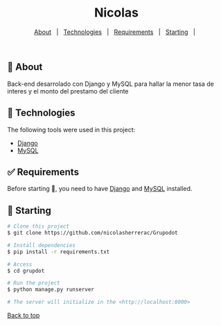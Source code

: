 <div align="center" id="top"> 


  <!-- <a href="https://nicolas.netlify.app">Demo</a> -->
</div>

<h1 align="center">Nicolas</h1>

<!-- Status -->

<!-- <h4 align="center"> 
	🚧  Nicolas 🚀 Under construction...  🚧
</h4> 

<hr> -->

<p align="center">
  <a href="#dart-about">About</a> &#xa0; | &#xa0; 
  <a href="#rocket-technologies">Technologies</a> &#xa0; | &#xa0;
  <a href="#white_check_mark-requirements">Requirements</a> &#xa0; | &#xa0;
  <a href="#checkered_flag-starting">Starting</a> &#xa0; | &#xa0;
</p>

<br>

## :dart: About ##

Back-end desarrolado con Django y MySQL para hallar la menor tasa de interes y el monto del prestamo del cliente

## :rocket: Technologies ##

The following tools were used in this project:

- [Django](https://www.djangoproject.com/)
- [MySQL](https://www.mysql.com/)


## :white_check_mark: Requirements ##

Before starting :checkered_flag:, you need to have [Django](https://www.djangoproject.com/) and [MySQL](https://www.mysql.com/) installed.

## :checkered_flag: Starting ##

```bash
# Clone this project
$ git clone https://github.com/nicolasherrerac/Grupodot

# Install dependencies
$ pip install -r requirements.txt

# Access
$ cd grupdot

# Run the project
$ python manage.py runserver

# The server will initialize in the <http://localhost:8000>
```

<a href="#top">Back to top</a>
